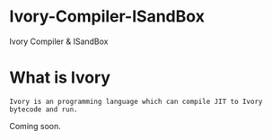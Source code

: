 Ivory-Compiler-ISandBox
=======================

Ivory Compiler &amp; ISandBox

What is Ivory
========================
	Ivory is an programming language which can compile JIT to Ivory bytecode and run.

Coming soon.
